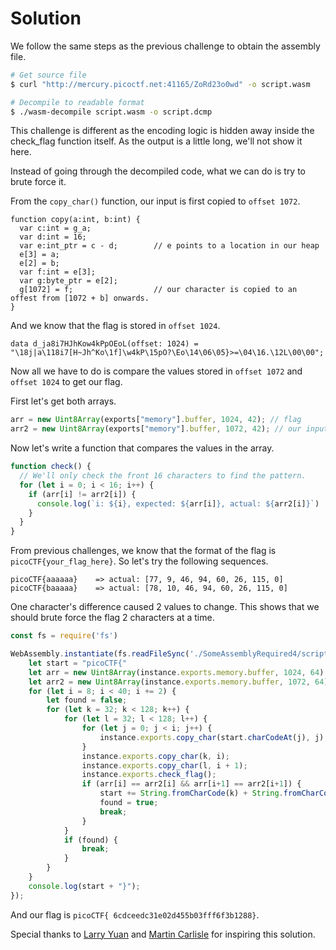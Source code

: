 # Solution

We follow the same steps as the previous challenge to obtain the assembly file.

```bash
# Get source file
$ curl "http://mercury.picoctf.net:41165/ZoRd23o0wd" -o script.wasm

# Decompile to readable format
$ ./wasm-decompile script.wasm -o script.dcmp
```

This challenge is different as the encoding logic is hidden away inside the check_flag function itself. As the output is a little long, we'll not show it here.

Instead of going through the decompiled code, what we can do is try to brute force it.

From the `copy_char()` function, our input is first copied to `offset 1072`.
```
function copy(a:int, b:int) {
  var c:int = g_a;
  var d:int = 16;
  var e:int_ptr = c - d;        // e points to a location in our heap
  e[3] = a;
  e[2] = b;
  var f:int = e[3];
  var g:byte_ptr = e[2];
  g[1072] = f;                  // our character is copied to an offest from [1072 + b] onwards.
}
```

And we know that the flag is stored in `offset 1024`.
```
data d_ja8i7HJhKow4kPpOEoL(offset: 1024) =
"\18j|a\118i7[H~Jh^Ko\1f]\w4kP\15pO?\Eo\14\06\05}>=\04\16.\12L\00\00";
```

Now all we have to do is compare the values stored in `offset 1072` and `offset 1024` to get our flag.

First let's get both arrays.
```js
arr = new Uint8Array(exports["memory"].buffer, 1024, 42); // flag
arr2 = new Uint8Array(exports["memory"].buffer, 1072, 42); // our input
```

Now let's write a function that compares the values in the array.
```js
function check() {
  // We'll only check the front 16 characters to find the pattern.
  for (let i = 0; i < 16; i++) {
    if (arr[i] != arr2[i]) {
      console.log(`i: ${i}, expected: ${arr[i]}, actual: ${arr2[i]}`)
    }
  }
}
```

From previous challenges, we know that the format of the flag is `picoCTF{your_flag_here}`. So let's try the following sequences.

```
picoCTF{aaaaaa}    => actual: [77, 9, 46, 94, 60, 26, 115, 0]
picoCTF{baaaaa}    => actual: [78, 10, 46, 94, 60, 26, 115, 0]
```

One character's difference caused 2 values to change. This shows that we should brute force the flag 2 characters at a time.

```js
const fs = require('fs')

WebAssembly.instantiate(fs.readFileSync('./SomeAssemblyRequired4/script.wasm')).then(({ module, instance }) => {
    let start = "picoCTF{"
    let arr = new Uint8Array(instance.exports.memory.buffer, 1024, 64)
    let arr2 = new Uint8Array(instance.exports.memory.buffer, 1072, 64)
    for (let i = 8; i < 40; i += 2) {
        let found = false;
        for (let k = 32; k < 128; k++) {
            for (let l = 32; l < 128; l++) {
                for (let j = 0; j < i; j++) {
                    instance.exports.copy_char(start.charCodeAt(j), j);
                }
                instance.exports.copy_char(k, i);
                instance.exports.copy_char(l, i + 1);
                instance.exports.check_flag();
                if (arr[i] == arr2[i] && arr[i+1] == arr2[i+1]) {
                    start += String.fromCharCode(k) + String.fromCharCode(l);
                    found = true;
                    break;
                }
            }
            if (found) {
                break;
            }
        }
    }
    console.log(start + "}");
});
```

And our flag is `picoCTF{ 6cdceedc31e02d455b03fff6f3b1288}`.

Special thanks to [Larry Yuan](https://larry.science/post/picoctf-2021/) and [Martin Carlisle](https://www.youtube.com/watch?v=EsnzsnIN0YI) for inspiring this solution.